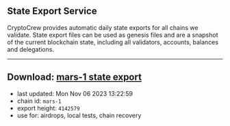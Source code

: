 ## State Export Service
CryptoCrew provides automatic daily state exports for all chains we validate. State export files can be used as genesis files and are a snapshot of the current blockchain state, including all validators, accounts, balances and delegations.

---
**Download: [mars-1 state export](https://dl.ccvalidators.com/SERVICE/mars/mars-1_export_4142579.json)**
---

- last updated: Mon Nov 06 2023 13:22:59
- chain id: `mars-1`
- export height: `4142579`
- use for: airdrops, local tests, chain recovery

